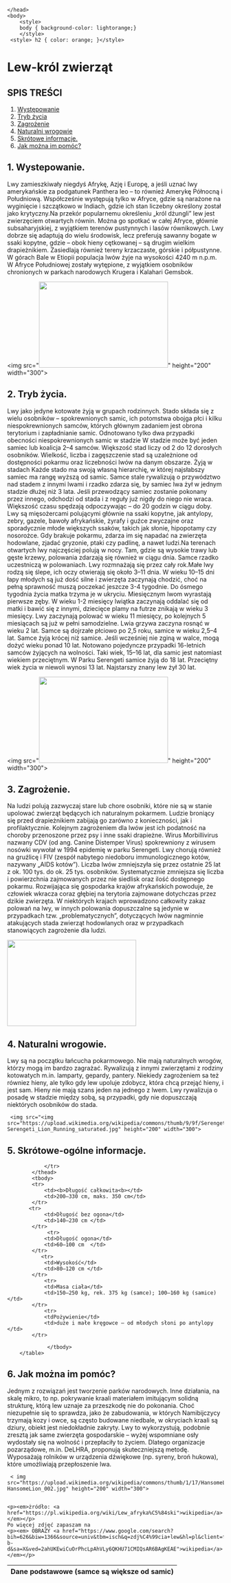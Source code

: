 <html>
    <head>
        <title>MOJE ULUBIONE ZWIERZĘ-LEW</title>
        <meta charset="utf-8">
       
    </head>
    <body>
        <style>
        body { background-color: lightorange;}
        </style>
     <style> h2 { color: orange; }</style>
   
   
   <h1>Lew-król zwierząt</h1>
   <h2>SPIS TREŚCI</h2>
   <ol>
       <li><a href="#wystepowanie"> Występowanie </a></li>
       <li><a href="#trybzycia">Tryb życia</a></li>
       <li><a href="#zagrozenie">Zagrożenie</a></li>
       <li><a href="#naturalniwrogowie">Naturalni wrogowie</a></li>
       <li><a href="#charakterystyka">Skrótowe informacje.</a></li>
       <li><a href="#pomoc">Jak można im pomóc?</a></li>
 </ol>
   
   <h2 id="wystepowanie">1. Wystepowanie.</h2>
   
   Lwy zamieszkiwały niegdyś Afrykę, Azję i Europę, a jeśli uznać lwy amerykańskie za podgatunek Panthera leo – to również Amerykę Północną i Południową. Współcześnie występują tylko w Afryce, gdzie są narażone na wyginięcie i szczątkowo w Indiach, gdzie ich stan liczebny określony został jako krytyczny.Na przekór popularnemu określeniu „król dżungli” lew jest zwierzęciem otwartych równin. Można go spotkać w całej Afryce, głównie subsaharyjskiej, z wyjątkiem terenów pustynnych i lasów równikowych. Lwy dobrze się adaptują do wielu środowisk, lecz preferują sawanny bogate w ssaki kopytne, gdzie – obok hieny cętkowanej – są drugim wielkim drapieżnikiem. Zasiedlają również tereny krzaczaste, górskie i półpustynne. W górach Bale w Etiopii populacja lwów żyje na wysokości 4240 m n.p.m. W Afryce Południowej zostały wytępione, z wyjątkiem osobników chronionych w parkach narodowych Krugera i Kalahari Gemsbok. 
   
   <img src="<img src="https://upload.wikimedia.org/wikipedia/commons/thumb/c/c6/Okonjima_Lioness.jpg/240px-Okonjima_Lioness.jpg" height="200" width="300">" height="200" width="300">
   
   <h2 id="trybzycia">2. Tryb życia.</h2>
   
   Lwy jako jedyne kotowate żyją w grupach rodzinnych. Stado składa się z wielu osobników – spokrewnionych samic, ich potomstwa obojga płci i kilku niespokrewnionych samców, których głównym zadaniem jest obrona terytorium i zapładnianie samic. Odnotowano tylko dwa przypadki obecności niespokrewnionych samic w stadzie W stadzie może być jeden samiec lub koalicja 2–4 samców. Większość stad liczy od 2 do 12 dorosłych osobników. Wielkość, liczba i zagęszczenie stad są uzależnione od dostępności pokarmu oraz liczebności lwów na danym obszarze. Żyją w stadach
Każde stado ma swoją własną hierarchię, w której najsłabszy samiec ma rangę wyższą od samic. Samce stale rywalizują o przywództwo nad stadem z innymi lwami i rzadko zdarza się, by samiec lwa żył w jednym stadzie dłużej niż 3 lata. Jeśli przewodzący samiec zostanie pokonany przez innego, odchodzi od stada i z reguły już nigdy do niego nie wraca. 
   Większość czasu spędzają odpoczywając – do 20 godzin w ciągu doby. Lwy są mięsożercami polującymi głównie na ssaki kopytne, jak antylopy, zebry, gazele, bawoły afrykańskie, żyrafy i guźce zwyczajne oraz sporadycznie młode większych ssaków, takich jak słonie, hipopotamy czy nosorożce. Gdy brakuje pokarmu, zdarza im się napadać na zwierzęta hodowlane, zjadać gryzonie, ptaki czy padlinę, a nawet ludzi.Na terenach otwartych lwy najczęściej polują w nocy. Tam, gdzie są wysokie trawy lub gęste krzewy, polowania zdarzają się również w ciągu dnia. Samce rzadko uczestniczą w polowaniach. Lwy rozmnażają się przez cały rok.Małe lwy rodzą się ślepe, ich oczy otwierają się około 3–11 dnia. W wieku 10–15 dni łapy młodych są już dość silne i zwierzęta zaczynają chodzić, choć na pełną sprawność muszą poczekać jeszcze 3-4 tygodnie. Do ósmego tygodnia życia matka trzyma je w ukryciu. Miesięcznym lwom wyrastają pierwsze zęby.
W wieku 1-2 miesięcy lwiątka zaczynają oddalać się od matki i bawić się z innymi, dziecięce plamy na futrze znikają w wieku 3 miesięcy. Lwy zaczynają polować w wieku 11 miesięcy, po kolejnych 5 miesiącach są już w pełni samodzielne. Lwia grzywa zaczyna rosnąć w wieku 2 lat. Samce są dojrzałe płciowo po 2,5 roku, samice w wieku 2,5–4 lat.
Samce żyją krócej niż samice. Jeśli wcześniej nie zginą w walce, mogą dożyć wieku ponad 10 lat. Notowano pojedyncze przypadki 16-letnich samców żyjących na wolności. Taki wiek, 15–16 lat, dla samic jest natomiast wiekiem przeciętnym. W Parku Serengeti samice żyją do 18 lat. Przeciętny wiek życia w niewoli wynosi 13 lat. Najstarszy znany lew żył 30 lat.  
   
   <img src="<img src="https://upload.wikimedia.org/wikipedia/commons/thumb/1/1e/Lion_%28Panthera_leo_krugeri%29_02.jpg/200px-Lion_%28Panthera_leo_krugeri%29_02.jpg" height="200" width="300">" height="200" width="300">
   
   
   <h2 id="zagrozenie">3. Zagrożenie.</h2>
   
   Na ludzi polują zazwyczaj stare lub chore osobniki, które nie są w stanie upolować zwierząt będących ich naturalnym pokarmem. Ludzie broniący się przed drapieżnikiem zabijają go zarówno z konieczności, jak i profilaktycznie. 
 Kolejnym zagrożeniem dla lwów jest ich podatność na choroby przenoszone przez psy i inne ssaki drapieżne. Wirus Morbillivirus nazwany CDV (od ang. Canine Distemper Virus) spokrewniony z wirusem nosówki wywołał w 1994 epidemię w parku Serengeti. Lwy chorują również na gruźlicę i FIV (zespół nabytego niedoboru immunologicznego kotów, nazywany „AIDS kotów”). 
 Liczba lwów zmniejszyła się przez ostatnie 25 lat z ok. 100 tys. do ok. 25 tys. osobników. Systematycznie zmniejsza się liczba i powierzchnia zajmowanych przez nie siedlisk oraz ilość dostępnego pokarmu. Rozwijająca się gospodarka krajów afrykańskich powoduje, że człowiek wkracza coraz głębiej na terytoria zajmowane dotychczas przez dzikie zwierzęta.
   W niektórych krajach wprowadzono całkowity zakaz polowań na lwy, w innych polowania dopuszczalne są jedynie w przypadkach tzw. „problematycznych”, dotyczących lwów nagminnie atakujących stada zwierząt hodowlanych oraz w przypadkach stanowiących zagrożenie dla ludzi.
   
   <img src="https://upload.wikimedia.org/wikipedia/commons/thumb/1/1e/Lion_%28Panthera_leo_krugeri%29_02.jpg/200px-Lion_%28Panthera_leo_krugeri%29_02.jpg" height="200" width="300">
  
  <h2 id="naturalniwrogowie">4. Naturalni wrogowie. </h2>
   
   Lwy są na początku łańcucha pokarmowego. Nie mają naturalnych wrogów, którzy mogą im bardzo zagrażać. Rywalizują z innymi zwierzętami z rodziny kotowatych m.in. lamparty, gepardy, pantery. Niekiedy zagrożeniem sa też równiez hieny, ale tylko gdy lew upoluje zdobycz, która chcą przejąć hieny, i jest sam. Hieny nie mają szans jeden na jednego z lwem. Lwy rywalizuja o posadę w stadzie między sobą, są przypadki, gdy nie dopuszczają niektórych osobników do stada.
     
     <img src="<img src="https://upload.wikimedia.org/wikipedia/commons/thumb/9/9f/Serengeti_Lion_Running_saturated.jpg/200px-Serengeti_Lion_Running_saturated.jpg" height="200" width="300">
    
   <h2 id="charakterystyka">5. Skrótowe-ogólne informacje.</h2>
   
   <table>
            <thead>
                <tr>
                    <th><b>Dane podstawowe (samce są większe od samic)</b></th>
                  
                </tr>
            </thead>
            <tbody>
            <tr>
                <td><b>Długość całkowita<b></td>
                <td>200–330 cm, maks. 350 cm</td>
            </tr>
           <tr>
                <td>Długość bez ogona</td>
                <td>140–230 cm </td>
            </tr>  
                 <tr>
                <td>Długość ogona</td>
                <td>60–100 cm  </td>
            </tr>  
               <tr>
                <td>Wysokość</td>
                <td>80–120 cm </td>
            </tr>  
                <tr>
                <td>Masa ciała</td>
                <td>150–250 kg, rek. 375 kg (samce); 100–160 kg (samice) </td>
            </tr> 
                <tr>
                <tdPożywienie</td>
                <td>duże i małe kręgowce – od młodych słoni po antylopy </td>
            </tr>  
               
                 </tbody>
        </table>
   
 
   
   <h2 id="pomoc">6. Jak można im pomóc? </h2>
   
   Jednym z rozwiązań jest tworzenie parków narodowych. Inne działania, na skalę mikro, to np. pokrywanie kraali materiałem imitującym solidną strukturę, którą lew uznaje za przeszkodę nie do pokonania. Choć niezupełnie się to sprawdza, jako że zabudowania, w których Namibijczycy trzymają kozy i owce, są często budowane niedbale, w okryciach kraali są dziury, obiekt jest niedokładnie zakryty. Lwy to wykorzystują, podobnie zresztą jak same zwierzęta gospodarskie – wyżej wspomniane osły wydostały się na wolność i przepłaciły to życiem. Dlatego organizacje pozarządowe, m.in. DeLHRA, proponują skuteczniejszą metodę. Wyposażają rolników w urządzenia dźwiękowe (np. syreny, broń hukowa), które umożliwiają przepłoszenie lwa.
   
   
     < img src="https://upload.wikimedia.org/wikipedia/commons/thumb/1/17/HansomeLion_002.jpg/220px-HansomeLion_002.jpg" height="200" width="300">
   
   
    <p><em>żródło: <a href="https://pl.wikipedia.org/wiki/Lew_afryka%C5%84ski">wikipedia</a></em></p>
    Po więcej zdjęć zapaszam na
    <p><em> OBRAZY <a href="https://www.google.com/search?bih=626&biw=1366&source=univ&tbm=isch&q=zdj%C4%99cia+lew&hl=pl&client=firefox-b-d&sa=X&ved=2ahUKEwiCuOrPhcLpAhVLy6QKHU71CMIQsAR6BAgKEAE">wikipedia</a></em></p>
    
   </BODY>
    </HTML>

